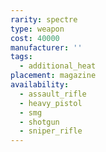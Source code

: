 ```yaml
---
rarity: spectre
type: weapon
cost: 40000
manufacturer: ''
tags:
  - additional_heat
placement: magazine
availability:
  - assault_rifle
  - heavy_pistol
  - smg
  - shotgun
  - sniper_rifle
---
```

